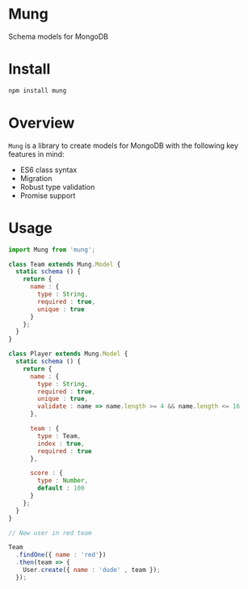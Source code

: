Mung
===

Schema models for MongoDB

# Install

```bash
npm install mung
```

# Overview

`Mung` is a library to create models for MongoDB with the following key features in mind:

- ES6 class syntax
- Migration
- Robust type validation
- Promise support

# Usage

```js
import Mung from 'mung';

class Team extends Mung.Model {
  static schema () {
    return {
      name : {
        type : String,
        required : true,
        unique : true
      }
    };
  }
}

class Player extends Mung.Model {
  static schema () {
    return {
      name : {
        type : String,
        required : true,
        unique : true,
        validate : name => name.length >= 4 && name.length <= 16
      },

      team : {
        type : Team,
        index : true,
        required : true
      },

      score : {
        type : Number,
        default : 100
      }
    };
  }
}

// New user in red team

Team
  .findOne({ name : 'red'})
  .then(team => {
    User.create({ name : 'dude' , team });
  });

```

